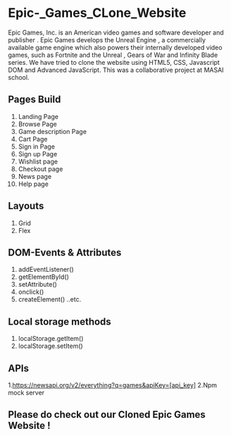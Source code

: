 # Epic-_Games_CLone_Website

Epic Games, Inc. is an American video games and software developer and publisher . Epic Games develops the Unreal Engine ,
a commercially available game engine which also powers their internally developed video games, such as Fortnite  and the Unreal , Gears of War and Infinity Blade series.
We have tried to clone the website using HTML5, CSS, Javascript DOM and Advanced JavaScript. This was a collaborative project at MASAI school.

## Pages Build
1. Landing Page
2. Browse Page
3. Game description Page
4. Cart Page
5. Sign in Page
6. Sign up Page
7. Wishlist page
8. Checkout page
9. News page
10. Help page

## Layouts
1. Grid
2. Flex

## DOM-Events & Attributes
1. addEventListener()
2. getElementById()
3. setAttribute()
4. onclick()
5. createElement()
..etc.

## Local storage methods
1. localStorage.getItem()
2. localStorage.setItem()

## APIs
1.https://newsapi.org/v2/everything?q=games&apiKey=[api_key]
2.Npm mock server

## Please do check out our Cloned Epic Games Website !
